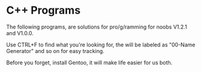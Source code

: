 C++ Programs
============

The following programs, are solutions for pro/g/ramming for noobs V1.2.1 and V1.0.0.

Use CTRL+F to find what you're looking for, the will be labeled as "00-Name Generator" and so on for easy tracking.


Before you forget, install Gentoo, it will make life easier for us both. 
